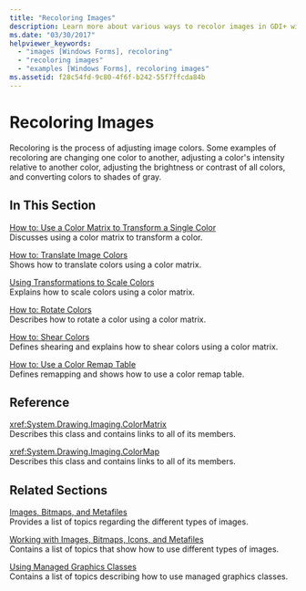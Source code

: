 ```yaml
---
title: "Recoloring Images"
description: Learn more about various ways to recolor images in GDI+ with a selection of topics and tutorials that provide examples.
ms.date: "03/30/2017"
helpviewer_keywords: 
  - "images [Windows Forms], recoloring"
  - "recoloring images"
  - "examples [Windows Forms], recoloring images"
ms.assetid: f28c54fd-9c80-4f6f-b242-55f7ffcda84b
---
```

# Recoloring Images
Recoloring is the process of adjusting image colors. Some examples of recoloring are changing one color to another, adjusting a color's intensity relative to another color, adjusting the brightness or contrast of all colors, and converting colors to shades of gray.  
  
## In This Section  
 [How to: Use a Color Matrix to Transform a Single Color](how-to-use-a-color-matrix-to-transform-a-single-color.md)  
 Discusses using a color matrix to transform a color.  
  
 [How to: Translate Image Colors](how-to-translate-image-colors.md)  
 Shows how to translate colors using a color matrix.  
  
 [Using Transformations to Scale Colors](using-transformations-to-scale-colors.md)  
 Explains how to scale colors using a color matrix.  
  
 [How to: Rotate Colors](how-to-rotate-colors.md)  
 Describes how to rotate a color using a color matrix.  
  
 [How to: Shear Colors](how-to-shear-colors.md)  
 Defines shearing and explains how to shear colors using a color matrix.  
  
 [How to: Use a Color Remap Table](how-to-use-a-color-remap-table.md)  
 Defines remapping and shows how to use a color remap table.  
  
## Reference  
 <xref:System.Drawing.Imaging.ColorMatrix>  
 Describes this class and contains links to all of its members.  
  
 <xref:System.Drawing.Imaging.ColorMap>  
 Describes this class and contains links to all of its members.  
  
## Related Sections  
 [Images, Bitmaps, and Metafiles](images-bitmaps-and-metafiles.md)  
 Provides a list of topics regarding the different types of images.  
  
 [Working with Images, Bitmaps, Icons, and Metafiles](working-with-images-bitmaps-icons-and-metafiles.md)  
 Contains a list of topics that show how to use different types of images.  
  
 [Using Managed Graphics Classes](using-managed-graphics-classes.md)  
 Contains a list of topics describing how to use managed graphics classes.
